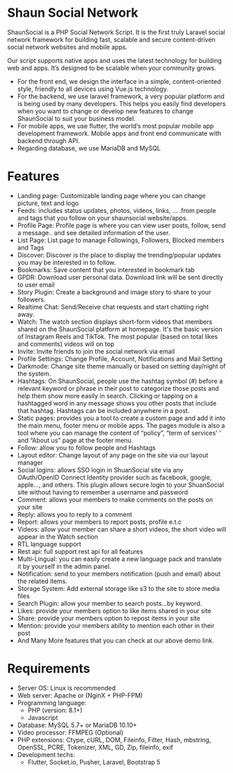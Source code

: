 Shaun Social Network 
======================================
ShaunSocial is a PHP Social Network Script. It is the first truly Laravel social network framework for building fast, scalable and secure content-driven social network websites and mobile apps.

Our script supports native apps and uses the latest technology for building web and apps. It’s designed to be scalable when your community grows.
- For the front end, we design the interface in a simple, content-oriented style, friendly to all devices using Vue.js technology.
- For the backend, we use laravel framework, a very popular platform and is being used by many developers. This helps you easily find developers when you want to change or develop new features to change ShaunSocial to suit your business model.
- For mobile apps, we use flutter, the world’s most popular mobile app development framework. Mobile apps and front end communicate with backend through API.
- Regarding database, we use MariaDB and MySQL

Features
==========

- Landing page: Customizable landing page where you can change picture, text and logo
- Feeds: includes status updates, photos, videos, links, ... .from people and tags that you follow on your shaunsocial website/apps.
- Profile Page: Profile page is where you can view user posts, follow, send a message.. and see detailed information of the user.
- List Page: List page to manage Followings, Followers, Blocked members and Tags
- Discover: Discover is the place to display the trending/popular updates you may be interested in to follow.
- Bookmarks: Save content that you interested in bookmark tab
- GPDR: Download user personal data. Download link will be sent directly to user email
- Story Plugin: Create a background and image story to share to your followers.
- Realtime Chat: Send/Receive chat requests and start chatting right away.
- Watch: The watch section displays short-form videos that members shared on the ShaunSocial platform at homepage. It's the basic version of Instagram Reels and TikTok. The most popular (based on total likes and comments) videos will on top
- Invite: Invite friends to join the social network via email
- Profile Settings: Change Profile, Account, Notifications and Mail Setting
- Darkmode: Change site theme manually or based on setting day/night of the system.
- Hashtags: On ShaunSocial, people use the hashtag symbol (#) before a relevant keyword or phrase in their post to categorize those posts and help them show more easily in search. Clicking or tapping on a hashtagged word in any message shows you other posts that include that hashtag. Hashtags can be included anywhere in a post.
- Static pages:  provides you a tool to create a custom page and add it into the main menu, footer menu or mobile apps. The pages module is also a tool where you can manage the content of “policy”, “term of services' ' and “About us” page at the footer menu.
- Follow: allow you to follow people and Hashtags
- Layout editor: Change layout of any page on the site via our layout manager
- Social logins:  allows SSO login in ShuanSocial site via any OAuth/OpenID Connect Identity provider such as facebook, google, apple…, and others. This plugin allows secure login to your ShuanSocial site without having to remember a username and password
- Comment: allows your members to make comments on the posts on your site
- Reply: allows you to reply to a comment
- Report: allows your members to report posts, profile e.t.c
- Videos: allow your member can share a short videos, the short video will appear in the Watch section
- RTL language support
- Rest api: full support rest api for all features
- Multi-Lingual: you can easily create a new language pack and translate it by yourself in the admin panel.
- Notification: send to your members notification (push and email) about the related items.
- Storage System: Add external storage like s3 to the site to store media files
- Search Plugin: allow your member to search posts…by keyword.
- Likes: provide your members option to like items shared in your site
- Share: provide your members option to repost items in your site
- Mention: provide your members ability to mention each other in their post
- And Many More features that you can check at our above demo link.

Requirements
==========
- Server OS: Linux is recommended
- Web server: Apache or (NginX + PHP-FPM)
- Programming language: 
  - PHP (version: 8.1+)
  - Javascript
- Database: MySQL 5.7+ or MariaDB 10.10+
- Video processor: FFMPEG (Optional)
- PHP extensions: Ctype, cURL, DOM, Fileinfo, Filter, Hash, mbstring, OpenSSL, PCRE, Tokenizer, XML, GD, Zip, fileinfo, exif
- Development techs:
  - Flutter, Socket.io, Pusher, Laravel, Bootstrap 5
